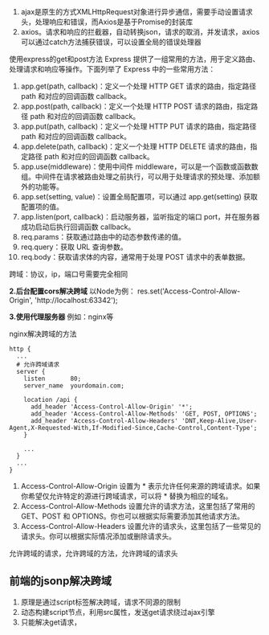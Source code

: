1. ajax是原生的方式XMLHttpRequest对象进行异步通信，需要手动设置请求头，处理响应和错误，而Axios是基于Promise的封装库
2. axios。请求和响应的拦截器，自动转换json，请求的取消，并发请求，axios可以通过catch方法捕获错误，可以设置全局的错误处理器

使用express的get和post方法
Express 提供了一组常用的方法，用于定义路由、处理请求和响应等操作。下面列举了 Express 中的一些常用方法：

1. app.get(path, callback)：定义一个处理 HTTP GET 请求的路由，指定路径 path 和对应的回调函数 callback。
2. app.post(path, callback)：定义一个处理 HTTP POST 请求的路由，指定路径 path 和对应的回调函数 callback。
3. app.put(path, callback)：定义一个处理 HTTP PUT 请求的路由，指定路径 path 和对应的回调函数 callback。
4. app.delete(path, callback)：定义一个处理 HTTP DELETE 请求的路由，指定路径 path 和对应的回调函数 callback。
5. app.use(middleware)：使用中间件 middleware，可以是一个函数或函数数组。中间件在请求被路由处理之前执行，可以用于处理请求的预处理、添加额外的功能等。
6. app.set(setting, value)：设置全局配置项，可以通过 app.get(setting) 获取配置项的值。
7. app.listen(port, callback)：启动服务器，监听指定的端口 port，并在服务器成功启动后执行回调函数 callback。
8. req.params：获取通过路由中的动态参数传递的值。
9. req.query：获取 URL 查询参数。
10. req.body：获取请求体的内容，通常用于处理 POST 请求中的表单数据。

跨域：协议，ip，端口号需要完全相同


**2.后台配置cors解决跨域**
  以Node为例：
	res.set('Access-Control-Allow-Origin', 'http://localhost:63342');

 **3.使用代理服务器**
		例如：nginx等

 nginx解决跨域的方法
```
http {
  ...
  # 允许跨域请求
  server {
    listen       80;
    server_name  yourdomain.com;

    location /api {
      add_header 'Access-Control-Allow-Origin' '*';
      add_header 'Access-Control-Allow-Methods' 'GET, POST, OPTIONS';
      add_header 'Access-Control-Allow-Headers' 'DNT,Keep-Alive,User-Agent,X-Requested-With,If-Modified-Since,Cache-Control,Content-Type';
    }

    ...
  }
  ...
}
```

1. Access-Control-Allow-Origin 设置为 * 表示允许任何来源的跨域请求。如果你希望仅允许特定的源进行跨域请求，可以将 * 替换为相应的域名。
2. Access-Control-Allow-Methods 设置允许的请求方法，这里包括了常用的 GET、POST 和 OPTIONS。你也可以根据实际需要添加其他请求方法。
3. Access-Control-Allow-Headers 设置允许的请求头，这里包括了一些常见的请求头。你可以根据实际情况添加或删除请求头。

允许跨域的请求，允许跨域的方法，允许跨域的请求头

## 前端的jsonp解决跨域
1. 原理是通过script标签解决跨域，请求不同源的限制
2. 动态构建script节点，利用src属性，发送get请求绕过ajax引擎
3. 只能解决get请求，
